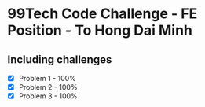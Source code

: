 # 99Tech Code Challenge - FE Position - To Hong Dai Minh #


## Including challenges ##
- [x] Problem 1 - 100%
- [x] Problem 2 - 100%
- [x] Problem 3 - 100%
